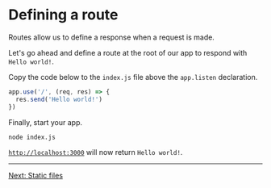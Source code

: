 # Defining a route

Routes allow us to define a response when a request is made.

Let's go ahead and define a route at the root of our app to respond with `Hello world!`.

Copy the code below to the `index.js` file above the `app.listen` declaration.

```javascript
app.use('/', (req, res) => {
  res.send('Hello world!')
})
```

Finally, start your app.

```
node index.js
```

[`http://localhost:3000`](http://localhost:3000/) will now return `Hello world!`.

---

[Next: Static files](../04-static-files)
